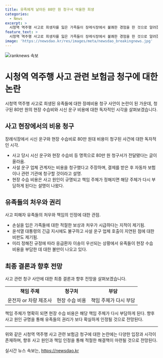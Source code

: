 ```yaml
---
title: 유족에게 날아든 80만 원 청구서 억울한 희생
categories:
  - News
excerpt: >
  시청역 역주행 사고로 희생자를 잃은 가족들이 장례식장에서 불쾌한 경험을 한 것으로 알려졌습니다. 사망자의 시신 운구와 현장 수습비로 80만 원대의 비용이 청구된 사실이 알려지면서 이들에게 더 큰 상처를 안겼습니다. 사고 사망자들의 유족들은 억울하게 비용을 부담하게 되었으며, 이에 대한 비판이 제기되고 있습니다. 사고원인 규명 후 책임 주체가 해당 비용을 부담할 예정이라는 소식입니다.
feature_text: >
  시청역 역주행 사고로 희생자를 잃은 가족들이 장례식장에서 불쾌한 경험을 한 것으로 알려졌습니다. 사망자의 시신 운구와 현장 수습비로 80만 원대의 비용이 청구된 사실이 알려지면서 이들에게 더 큰 상처를 안겼습니다. 사고 사망자들의 유족들은 억울하게 비용을 부담하게 되었으며, 이에 대한 비판이 제기되고 있습니다. 사고원인 규명 후 책임 주체가 해당 비용을 부담할 예정이라는 소식입니다.
image: 'https://newsdao.kr/res/images/meta/newsdao_breakingnews.jpg'
---
```


<p><img src="https://newsdao.kr/res/images/meta/newsdao_breakingnews.jpg" alt="ranknews 속보" /></p>

<h1>시청역 역주행 사고 관련 보험금 청구에 대한 논란</h1>

<p data-ke-size="size16">시청역 역주행 사고로 희생된 유족들에 대한 장례비용 청구 사안이 논란이 된 가운데, 청구된 80만 원의 현장 수습비와 시신 운구 비용에 대한 독자적인 시각을 살펴보겠습니다.</p>

<h2 data-ke-size="size26">사고 현장에서의 비용 청구</h2>

<p data-ke-size="size16">장례식장에서 시신 운구와 현장 수습비로 80만 원대 비용이 청구된 사건에 대한 독자적인 시각.</p>

<ul>
  <li>사고 당시 시신 운구와 현장 수습비 등 명목으로 80만 원 청구서가 전달됐다는 글이 올라옴.</li>
  <li>사설 운구 업체 관계자는 비용을 청구했다고 주장하며, 결제를 받은 후 자동차 보험이나 관련 기관에 청구할 것이라고 설명.</li>
  <li>현장 수습 비용은 사고 원인이 규명되고 책임 주체가 정해지면 해당 주체가 다시 부담하게 된다는 설명이 나왔다.</li>
</ul>

<h2 data-ke-size="size26">유족들의 처우와 권리</h2>

<p data-ke-size="size16">사고 피해자 유족들의 처우와 책임의 인정에 대한 관점.</p>

<ul>
  <li>손실을 입은 가족들에 대한 적절한 보상과 처우가 시급하다는 지적이 제기됨.</li>
  <li>윤석열 대통령의 긴급 지시에도 불구하고 사설 운구 업체 호출이 지연된 점에 대한 비판도 제기됨.</li>
  <li>미리 정해진 규정에 따라 응급환자 이송이 우선되는 상황에서 유족들이 현장 수습 비용을 부담한 데 대한 불만이 나오고 있다.</li>
</ul>

<h2 data-ke-size="size26">최종 결론과 향후 전망</h2>

<p data-ke-size="size16">사고 관련 청구 사안에 대한 최종 결론과 향후 전망을 살펴보겠습니다.</p>

<table>
  <tr>
    <td style="text-align: center; height: 17px;"><b>책임 주체</b></td>
    <td style="text-align: center; height: 17px;"><b>청구처</b></td>
    <td style="text-align: center; height: 17px;"><b>부담</b></td>
  </tr>
  <tr>
    <td style="text-align: center; height: 17px;">운전자 or 차량 제조사</td>
    <td style="text-align: center; height: 17px;">현장 수습 비용</td>
    <td style="text-align: center; height: 17px;">책임 주체가 다시 부담</td>
  </tr>
</table>

<p data-ke-size="size16">책임 주체가 명확히 되면 현장 수습 비용은 해당 책임 주체가 다시 부담하게 된다. 향후 사고 원인 규명을 통해 유족들의 권리가 보다 확실하게 인정될 것으로 전망된다.</p>

<hr>

<p data-ke-size="size16">위와 같은 시청역 역주행 사고 관련 보험금 청구에 대한 논란에는 다양한 입장과 시각이 존재하며, 향후 사고 원인과 책임 인정을 통해 적절한 해결책이 마련될 것으로 전망된다.</p>
실시간 뉴스 속보는, <a href="https://newsdao.kr" rel="dofollow">https://newsdao.kr</a>


